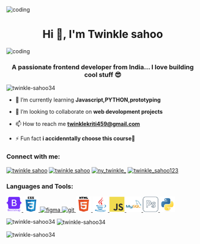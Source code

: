<body>
  <img align="top"alt="coding"width="900"src=https://media.giphy.com/media/jnWAi68AxKQKLwL1Dy/giphy.gif)]https://media.giphy.com/media/jnWAi68AxKQKLwL1Dy/giphy.gif>
</body>
<h1 align="center">Hi 👋, I'm Twinkle sahoo</h1>
<img align="centre"alt="coding"width="900"src="https://ci6.googleusercontent.com/proxy/6yONIoTPFRxmcUzOEqGb9rYBV6ot9p2T-PEXVCf8vS8efQLz1Q0yo4Sa6U0lrDqnZIcEDq445nqEDoRcH9cyZobRVuLb3o8oyyjpFXZX1jC-Y1aa-YGJ3kxAAgGaX-S0gw4Tt_8xte_q=s0-d-e1-ft#https://www.lambdatest.com/blog/wp-content/uploads/2021/02/ezgif.com-gif-maker-1-1.gif">
<h3 align="center">A passionate frontend developer from India... 
  I love building cool stuff 😎</h3>

<p align="left"> <img src="https://komarev.com/ghpvc/?username=twinkle-sahoo34&label=Profile%20views&color=0e75b6&style=flat" alt="twinkle-sahoo34" /> </p>

- 🌱 I’m currently learning **Javascript,PYTHON,prototyping**

- 👯 I’m looking to collaborate on **web devolopment projects**

- 📫 How to reach me **twinklekriti459@gmail.com**

- ⚡ Fun fact **i accidenntally choose this course🤥**

<h3 align="left">Connect with me:</h3>
<p align="left">
<a href="https://twitter.com/twinkle sahoo" target="blank"><img align="center" src="https://raw.githubusercontent.com/rahuldkjain/github-profile-readme-generator/master/src/images/icons/Social/twitter.svg" alt="twinkle sahoo" height="30" width="40" /></a>
<a href="https://linkedin.com/in/twinkle sahoo" target="blank"><img align="center" src="https://raw.githubusercontent.com/rahuldkjain/github-profile-readme-generator/master/src/images/icons/Social/linked-in-alt.svg" alt="twinkle sahoo" height="30" width="40" /></a>
<a href="https://instagram.com/ny_twinkle_" target="blank"><img align="center" src="https://raw.githubusercontent.com/rahuldkjain/github-profile-readme-generator/master/src/images/icons/Social/instagram.svg" alt="ny_twinkle_" height="30" width="40" /></a>
<a href="https://www.leetcode.com/twinkle_sahoo123" target="blank"><img align="center" src="https://raw.githubusercontent.com/rahuldkjain/github-profile-readme-generator/master/src/images/icons/Social/leet-code.svg" alt="twinkle_sahoo123" height="30" width="40" /></a>
</p>

<h3 align="left">Languages and Tools:</h3>
<p align="left"> <a href="https://getbootstrap.com" target="_blank" rel="noreferrer"> <img src="https://raw.githubusercontent.com/devicons/devicon/master/icons/bootstrap/bootstrap-plain-wordmark.svg" alt="bootstrap" width="40" height="40"/> </a> <a href="https://www.w3schools.com/css/" target="_blank" rel="noreferrer"> <img src="https://raw.githubusercontent.com/devicons/devicon/master/icons/css3/css3-original-wordmark.svg" alt="css3" width="40" height="40"/> </a> <a href="https://www.figma.com/" target="_blank" rel="noreferrer"> <img src="https://www.vectorlogo.zone/logos/figma/figma-icon.svg" alt="figma" width="40" height="40"/> </a> <a href="https://git-scm.com/" target="_blank" rel="noreferrer"> <img src="https://www.vectorlogo.zone/logos/git-scm/git-scm-icon.svg" alt="git" width="40" height="40"/> </a> <a href="https://www.w3.org/html/" target="_blank" rel="noreferrer"> <img src="https://raw.githubusercontent.com/devicons/devicon/master/icons/html5/html5-original-wordmark.svg" alt="html5" width="40" height="40"/> </a> <a href="https://www.java.com" target="_blank" rel="noreferrer"> <img src="https://raw.githubusercontent.com/devicons/devicon/master/icons/java/java-original.svg" alt="java" width="40" height="40"/> </a> <a href="https://developer.mozilla.org/en-US/docs/Web/JavaScript" target="_blank" rel="noreferrer"> <img src="https://raw.githubusercontent.com/devicons/devicon/master/icons/javascript/javascript-original.svg" alt="javascript" width="40" height="40"/> </a> <a href="https://www.mysql.com/" target="_blank" rel="noreferrer"> <img src="https://raw.githubusercontent.com/devicons/devicon/master/icons/mysql/mysql-original-wordmark.svg" alt="mysql" width="40" height="40"/> </a> <a href="https://www.photoshop.com/en" target="_blank" rel="noreferrer"> <img src="https://raw.githubusercontent.com/devicons/devicon/master/icons/photoshop/photoshop-line.svg" alt="photoshop" width="40" height="40"/> </a> <a href="https://www.python.org" target="_blank" rel="noreferrer"> <img src="https://raw.githubusercontent.com/devicons/devicon/master/icons/python/python-original.svg" alt="python" width="40" height="40"/> </a> </p>

<p><img align="left" src="https://github-readme-stats.vercel.app/api/top-langs?username=twinkle-sahoo34&show_icons=true&locale=en&layout=compact" alt="twinkle-sahoo34" /></p>

<p>&nbsp;<img align="center" src="https://github-readme-stats.vercel.app/api?username=twinkle-sahoo34&show_icons=true&locale=en" alt="twinkle-sahoo34" /></p>

<p><img align="center" src="https://github-readme-streak-stats.herokuapp.com/?user=twinkle-sahoo34&" alt="twinkle-sahoo34" /></p>



